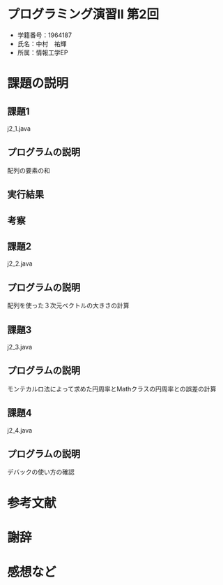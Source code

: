 # プログラミング演習II 第2回
* 学籍番号：1964187
* 氏名：中村　祐輝
* 所属：情報工学EP


# 課題の説明

## 課題1

j2_1.java

## プログラムの説明

配列の要素の和

## 実行結果

## 考察

## 課題2

j2_2.java

## プログラムの説明

配列を使った３次元ベクトルの大きさの計算

## 課題3

j2_3.java

## プログラムの説明

モンテカルロ法によって求めた円周率とMathクラスの円周率との誤差の計算

## 課題4

j2_4.java

## プログラムの説明

デバックの使い方の確認

# 参考文献


# 謝辞


# 感想など
